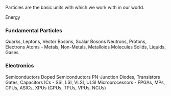 Particles are the basic units with which we work with in our world.

Energy
### Fundamental Particles
Quarks, Leptons, Vector Bosons, Scalar Bosons
Neutrons, Protons, Electrons
Atoms - Metals, Non-Metals, Metalloids
Molecules
Solids, Liquids, Gases

### Electronics
Semiconductors
Doped Semiconductors
PN-Junction
Diodes, Transistors
Gates, Capacitors
ICs - SSI, LSI, VLSI, ULSI
Microprocessors - FPGAs, MPs, CPUs, ASICs, XPUs (GPUs, TPUs, VPUs, NCUs)